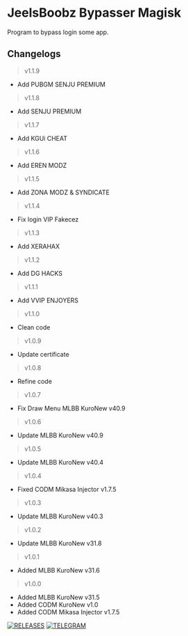 # **JeelsBoobz Bypasser Magisk**
Program to bypass login some app.


## Changelogs
> v1.1.9
- Add PUBGM SENJU PREMIUM
> v1.1.8
- Add SENJU PREMIUM
> v1.1.7
- Add KGUi CHEAT
> v1.1.6
- Add EREN MODZ
> v1.1.5
- Add ZONA MODZ & SYNDICATE
> v1.1.4
- Fix login VIP Fakecez
> v1.1.3
- Add XERAHAX
> v1.1.2
- Add DG HACKS
> v1.1.1
- Add VVIP ENJOYERS
> v1.1.0
- Clean code
> v1.0.9
- Update certificate
> v1.0.8
- Refine code
> v1.0.7
- Fix Draw Menu MLBB KuroNew v40.9
> v1.0.6
- Update MLBB KuroNew v40.9
> v1.0.5
- Update MLBB KuroNew v40.4
> v1.0.4
- Fixed CODM Mikasa Injector v1.7.5
> v1.0.3
- Update MLBB KuroNew v40.3
> v1.0.2
- Update MLBB KuroNew v31.8
> v1.0.1
- Added MLBB KuroNew v31.6
> v1.0.0
- Added MLBB KuroNew v31.5
- Added CODM KuroNew v1.0
- Added CODM Mikasa Injector v1.7.5


[![RELEASES](https://img.shields.io/github/downloads/JeelsBoobz/JeelsBypasser/total.svg)](https://github.com/JeelsBoobz/JeelsBypasser/releases)
[![TELEGRAM](https://img.shields.io/badge/Telegram%20-Join%20Channel%20-blue)](https://t.me/JeelsBoobz)